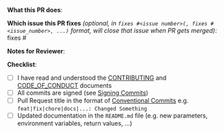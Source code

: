 <!--
Thank you for contributing to janfuhrer/podsalsa.
-->

**What this PR does**:

**Which issue this PR fixes** *(optional, in `fixes #<issue number>(, fixes #<issue_number>, ...)` format, will close that issue when PR gets merged)*: fixes #

**Notes for Reviewer**:


**Checklist**:

- [ ] I have read and understood the [CONTRIBUTING](https://github.com/janfuhrer/podsalsa/blob/main/CONTRIBUTING.md) and [CODE_OF_CONDUCT](https://github.com/janfuhrer/podsalsa/blob/main/CODE_OF_CONDUCT.md) documents
- [ ] All commits are signed (see [Signing Commits](https://docs.github.com/en/authentication/managing-commit-signature-verification/about-commit-signature-verification))
- [ ] Pull Request title in the format of [Conventional Commits](https://www.conventionalcommits.org/en/v1.0.0/) e.g. `feat|fix|chore|docs|...: Changed Something`
- [ ] Updated documentation in the  `README.md` file (e.g. new parameters, environment variables, return values, ...) 